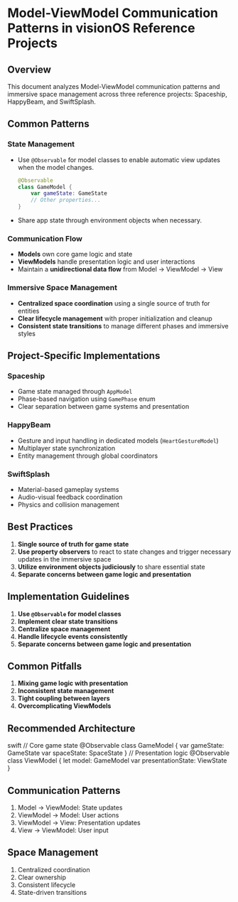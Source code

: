 # Model-ViewModel Communication Patterns in visionOS Reference Projects

## Overview
This document analyzes Model-ViewModel communication patterns and immersive space management across three reference projects: Spaceship, HappyBeam, and SwiftSplash.

## Common Patterns

### State Management
- Use `@Observable` for model classes to enable automatic view updates when the model changes.

  ```swift
  @Observable
  class GameModel {
      var gameState: GameState
      // Other properties...
  }
  ```

- Share app state through environment objects when necessary.

### Communication Flow
- **Models** own core game logic and state
- **ViewModels** handle presentation logic and user interactions
- Maintain a **unidirectional data flow** from Model → ViewModel → View

### Immersive Space Management
- **Centralized space coordination** using a single source of truth for entities
- **Clear lifecycle management** with proper initialization and cleanup
- **Consistent state transitions** to manage different phases and immersive styles

## Project-Specific Implementations

### Spaceship
- Game state managed through `AppModel`
- Phase-based navigation using `GamePhase` enum
- Clear separation between game systems and presentation

### HappyBeam
- Gesture and input handling in dedicated models (`HeartGestureModel`)
- Multiplayer state synchronization
- Entity management through global coordinators

### SwiftSplash
- Material-based gameplay systems
- Audio-visual feedback coordination
- Physics and collision management

## Best Practices
1. **Single source of truth for game state**
2. **Use property observers** to react to state changes and trigger necessary updates in the immersive space
3. **Utilize environment objects judiciously** to share essential state
4. **Separate concerns between game logic and presentation**

## Implementation Guidelines
1. **Use `@Observable` for model classes**
2. **Implement clear state transitions**
3. **Centralize space management**
4. **Handle lifecycle events consistently**
5. **Separate concerns between game logic and presentation**

## Common Pitfalls
1. **Mixing game logic with presentation**
2. **Inconsistent state management**
3. **Tight coupling between layers**
4. **Overcomplicating ViewModels**

## Recommended Architecture

swift
// Core game state
@Observable class GameModel {
var gameState: GameState
var spaceState: SpaceState
}
// Presentation logic
@Observable class ViewModel {
let model: GameModel
var presentationState: ViewState
}


## Communication Patterns
1. Model → ViewModel: State updates
2. ViewModel → Model: User actions
3. ViewModel → View: Presentation updates
4. View → ViewModel: User input

## Space Management
1. Centralized coordination
2. Clear ownership
3. Consistent lifecycle
4. State-driven transitions